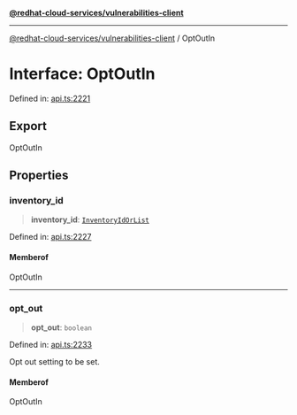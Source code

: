[**@redhat-cloud-services/vulnerabilities-client**](../README.md)

***

[@redhat-cloud-services/vulnerabilities-client](../globals.md) / OptOutIn

# Interface: OptOutIn

Defined in: [api.ts:2221](https://github.com/charlesmulder/javascript-clients/blob/main/packages/vulnerabilities/api.ts#L2221)

## Export

OptOutIn

## Properties

### inventory\_id

> **inventory\_id**: [`InventoryIdOrList`](../type-aliases/InventoryIdOrList.md)

Defined in: [api.ts:2227](https://github.com/charlesmulder/javascript-clients/blob/main/packages/vulnerabilities/api.ts#L2227)

#### Memberof

OptOutIn

***

### opt\_out

> **opt\_out**: `boolean`

Defined in: [api.ts:2233](https://github.com/charlesmulder/javascript-clients/blob/main/packages/vulnerabilities/api.ts#L2233)

Opt out setting to be set.

#### Memberof

OptOutIn
